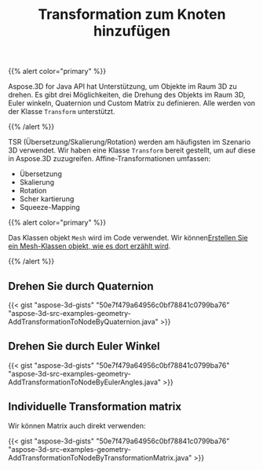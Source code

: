 ﻿---
title: Transformation zum Knoten hinzufügen
type: docs
weight: 10
url: /de/java/adding-transformation-to-the-node/
description: Aspose.3D for Java API hat Unterstützung, um Objekte im Raum 3D zu drehen. Es gibt drei Möglichkeiten, die Drehung des Objekts im Raum 3D, Euler winkeln, Quaternion und Custom Matrix zu definieren. Alle werden von der Klasse Transform unterstützt.
---
{{% alert color="primary" %}} 

Aspose.3D for Java API hat Unterstützung, um Objekte im Raum 3D zu drehen. Es gibt drei Möglichkeiten, die Drehung des Objekts im Raum 3D, Euler winkeln, Quaternion und Custom Matrix zu definieren. Alle werden von der Klasse `Transform` unterstützt.

{{% /alert %}} 

TSR (Übersetzung/Skalierung/Rotation) werden am häufigsten im Szenario 3D verwendet. Wir haben eine Klasse `Transform` bereit gestellt, um auf diese in Aspose.3D zuzugreifen. Affine-Transformationen umfassen:

- Übersetzung
- Skalierung
- Rotation
- Scher kartierung
- Squeeze-Mapping

{{% alert color="primary" %}} 

Das Klassen objekt `Mesh` wird im Code verwendet. Wir können[Erstellen Sie ein Mesh-Klassen objekt, wie es dort erzählt wird](https://docs.dynabic.com/display/3djava/Create+3D+Mesh+and+Scene).

{{% /alert %}} 
## **Drehen Sie durch Quaternion**
{{< gist "aspose-3d-gists" "50e7f479a64956c0bf78841c0799ba76" "aspose-3d-src-examples-geometry-AddTransformationToNodeByQuaternion.java" >}}
## **Drehen Sie durch Euler Winkel**
{{< gist "aspose-3d-gists" "50e7f479a64956c0bf78841c0799ba76" "aspose-3d-src-examples-geometry-AddTransformationToNodeByEulerAngles.java" >}}
## **Individuelle Transformation matrix**
Wir können Matrix auch direkt verwenden:

{{< gist "aspose-3d-gists" "50e7f479a64956c0bf78841c0799ba76" "aspose-3d-src-examples-geometry-AddTransformationToNodeByTransformationMatrix.java" >}}
